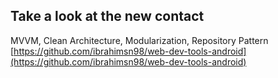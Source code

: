 ## Take a look at the new contact
MVVM, Clean Architecture, Modularization, Repository Pattern
[https://github.com/ibrahimsn98/web-dev-tools-android](https://github.com/ibrahimsn98/web-dev-tools-android)
